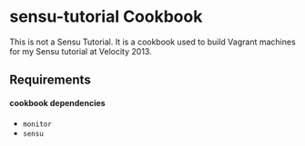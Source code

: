 sensu-tutorial Cookbook
=======================
This is not a Sensu Tutorial. It is a cookbook used to build Vagrant machines for my Sensu tutorial at Velocity 2013. 

Requirements
------------
#### cookbook dependencies 
- `monitor` 
- `sensu`

